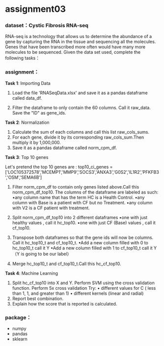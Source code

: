 # assignment03

### dataset：Cystic Fibrosis RNA-seq
RNA-seq is a technology that allows us to determine the abundance of a gene by capturing the RNA in the tissue and sequencing all the molecules. Genes that have been transcribed more often would have many more molecules to be sequenced. Given the data set used, complete the following tasks：
### assignment：

**Task 1**: Importing Data

1. Load the file 'RNASeqData.xlsx' and save it as a pandas dataframe called data_df.

2. Filter the dataframe to only contain the 60 columns. Call it raw_data.
   Save the "ID" as gene_ids.

**Task 2**: Normalization

1. Calculate the sum of each columns and call this list raw_cols_sums.
2. For each gene, divide it by its corresponding raw_cols_sum.Then multiply it by 1,000,000.
3. Save it as a pandas dataframe called norm_cpm_df.

**Task 3**: Top 10 genes

Let's pretend the top 10 genes are :
top10_ci_genes = ['LOC105372578','MCEMP1','MMP9','SOCS3','ANXA3','G0S2','IL1R2','PFKFB3','OSM','SEMA6B']

1. Filter norm_cpm_df to contain only genes listed above.Call this norm_cpm_df_top10.
   The columns of the dataframe are labeled as such:
   •any column name that has the term HC is a Health Control.
   •any column with Base is a patient with CF but no Treatment.
   •any column with V2 is a CF patient with treatment.
2. Split norm_cpm_df_top10 into 2 different dataframes
   •one with just healthy values , call it hc_top10.
   •one with just CF (Base) values , call it cf_top10.
3. Transpose both dataframes so that the gene ids will now be columns. Call it hc_top10_t and cf_top10_t.
   •Add a new column filled with 0 to hc_top10_t call it Y
   •Add a new column filled with 1 to cf_top10_t call it Y
   （Y is going to be our label）

4. Merge hc_top10_t and cf_top10_t.Call this hc_cf_top10.

**Task 4**: Machine Learning

1. Split hc_cf_top10 into X and Y. Perform SVM using the cross validation function.
   Perform 5x cross validation Try:
   •	different values for C ( less than 1, 1, and greater than 1)
   •	different kernels (linear and radial)
2. Report best combination.
3. Explain how the score that is reported is calculated.

### package：

- numpy
- pandas
- sklearn
